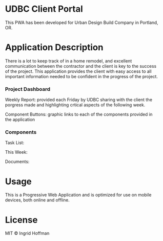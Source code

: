 # UDBC Client Portal

This PWA has been developed for Urban Design Build Company in Portland, OR.

# Application Description

There is a lot to keep track of in a home remodel, and excellent communication between the contractor and the client is key to the success of the project. This application provides the client with easy access to all important information needed to be confident in the progress of the project.

### Project Dashboard

Weekly Report: provided each Friday by UDBC sharing with the client the porgress made and highlighting crtical aspects of the following week.

Component Buttons: graphic links to each of the components provided in the application

### Components

Task List:

This Week:

Documents:

# Usage

This is a Progressive Web Application and is optimized for use on mobile devices, both online and offline.

# License

MIT © Ingrid Hoffman
